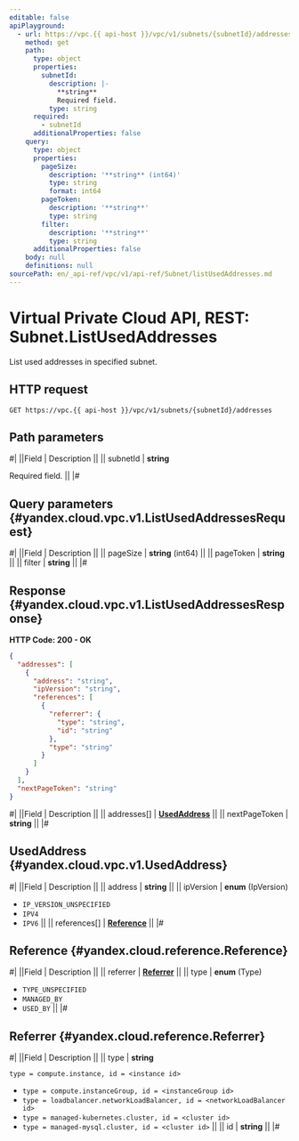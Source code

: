 ```yaml
---
editable: false
apiPlayground:
  - url: https://vpc.{{ api-host }}/vpc/v1/subnets/{subnetId}/addresses
    method: get
    path:
      type: object
      properties:
        subnetId:
          description: |-
            **string**
            Required field. 
          type: string
      required:
        - subnetId
      additionalProperties: false
    query:
      type: object
      properties:
        pageSize:
          description: '**string** (int64)'
          type: string
          format: int64
        pageToken:
          description: '**string**'
          type: string
        filter:
          description: '**string**'
          type: string
      additionalProperties: false
    body: null
    definitions: null
sourcePath: en/_api-ref/vpc/v1/api-ref/Subnet/listUsedAddresses.md
---
```


# Virtual Private Cloud API, REST: Subnet.ListUsedAddresses

List used addresses in specified subnet.

## HTTP request

```
GET https://vpc.{{ api-host }}/vpc/v1/subnets/{subnetId}/addresses
```

## Path parameters

#|
||Field | Description ||
|| subnetId | **string**

Required field.  ||
|#

## Query parameters {#yandex.cloud.vpc.v1.ListUsedAddressesRequest}

#|
||Field | Description ||
|| pageSize | **string** (int64) ||
|| pageToken | **string** ||
|| filter | **string** ||
|#

## Response {#yandex.cloud.vpc.v1.ListUsedAddressesResponse}

**HTTP Code: 200 - OK**

```json
{
  "addresses": [
    {
      "address": "string",
      "ipVersion": "string",
      "references": [
        {
          "referrer": {
            "type": "string",
            "id": "string"
          },
          "type": "string"
        }
      ]
    }
  ],
  "nextPageToken": "string"
}
```

#|
||Field | Description ||
|| addresses[] | **[UsedAddress](#yandex.cloud.vpc.v1.UsedAddress)** ||
|| nextPageToken | **string** ||
|#

## UsedAddress {#yandex.cloud.vpc.v1.UsedAddress}

#|
||Field | Description ||
|| address | **string** ||
|| ipVersion | **enum** (IpVersion)

- `IP_VERSION_UNSPECIFIED`
- `IPV4`
- `IPV6` ||
|| references[] | **[Reference](#yandex.cloud.reference.Reference)** ||
|#

## Reference {#yandex.cloud.reference.Reference}

#|
||Field | Description ||
|| referrer | **[Referrer](#yandex.cloud.reference.Referrer)** ||
|| type | **enum** (Type)

- `TYPE_UNSPECIFIED`
- `MANAGED_BY`
- `USED_BY` ||
|#

## Referrer {#yandex.cloud.reference.Referrer}

#|
||Field | Description ||
|| type | **string**

`type = compute.instance, id = <instance id>`
* `type = compute.instanceGroup, id = <instanceGroup id>`
* `type = loadbalancer.networkLoadBalancer, id = <networkLoadBalancer id>`
* `type = managed-kubernetes.cluster, id = <cluster id>`
* `type = managed-mysql.cluster, id = <cluster id>` ||
|| id | **string** ||
|#